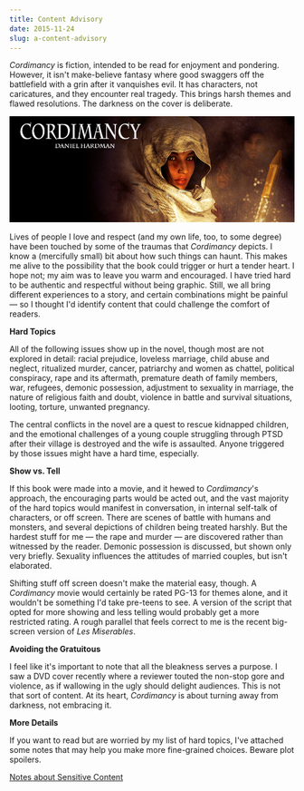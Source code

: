 ```yaml
---
title: Content Advisory
date: 2015-11-24
slug: a-content-advisory
---
```

<em>Cordimancy</em> is fiction, intended to be read for enjoyment and pondering. However, it isn't make-believe fantasy where good swaggers off the battlefield with a grin after it vanquishes evil. It has characters, not caricatures, and they encounter real tragedy. This brings harsh themes and flawed resolutions. The darkness on the cover is deliberate.

<img src="assets/cordimancy_facebook.jpg" />

Lives of people I love and respect (and my own life, too, to some degree) have been touched by some of the traumas that <em>Cordimancy</em> depicts. I know a (mercifully small) bit about how such things can haunt. This makes me alive to the possibility that the book could trigger or hurt a tender heart. I hope not; my aim was to leave you warm and encouraged. I have tried hard to be authentic and respectful without being graphic. Still, we all bring different experiences to a story, and certain combinations might be painful &mdash; so I thought I'd identify content that could challenge the comfort of readers.

<strong>Hard Topics</strong>

All of the following issues show up in the novel, though most are not explored in detail: racial prejudice, loveless marriage, child abuse and neglect, ritualized murder, cancer, patriarchy and women as chattel, political conspiracy, rape and its aftermath, premature death of family members, war, refugees, demonic possession, adjustment to sexuality in marriage, the nature of religious faith and doubt, violence in battle and survival situations, looting, torture, unwanted pregnancy.

The central conflicts in the novel are a quest to rescue kidnapped children, and the emotional challenges of a young couple struggling through PTSD after their village is destroyed and the wife is assaulted. Anyone triggered by those issues might have a hard time, especially.

<strong>Show vs. Tell</strong>

If this book were made into a movie, and it hewed to <em>Cordimancy</em>'s approach, the encouraging parts would be acted out, and the vast majority of the hard topics would manifest in conversation, in internal self-talk of characters, or off screen. There are scenes of battle with humans and monsters, and several depictions of children being treated harshly. But the hardest stuff for me &mdash; the rape and murder &mdash; are discovered rather than witnessed by the reader. Demonic possession is discussed, but shown only very briefly. Sexuality influences the attitudes of married couples, but isn't elaborated.

Shifting stuff off screen doesn't make the material easy, though. A <em>Cordimancy</em> movie would certainly be rated PG-13 for themes alone, and it wouldn't be something I'd take pre-teens to see. A version of the script that opted for more showing and less telling would probably get a more restricted rating. A rough parallel that feels correct to me is the recent big-screen version of <em>Les Miserables</em>.

<strong>Avoiding the Gratuitous</strong>

I feel like it's important to note that all the bleakness serves a purpose. I saw a DVD cover recently where a reviewer touted the non-stop gore and violence, as if wallowing in the ugly should delight audiences. This is not that sort of content. At its heart, <em>Cordimancy</em> is about turning away from darkness, not embracing it.

<strong>More Details</strong>

If you want to read but are worried by my list of hard topics, I've attached some notes that may help you make more fine-grained choices. Beware plot spoilers.

<a title="Notes about Sensitive Content" href="notes-about-sensitive-content.pdf">Notes about Sensitive Content</a>
